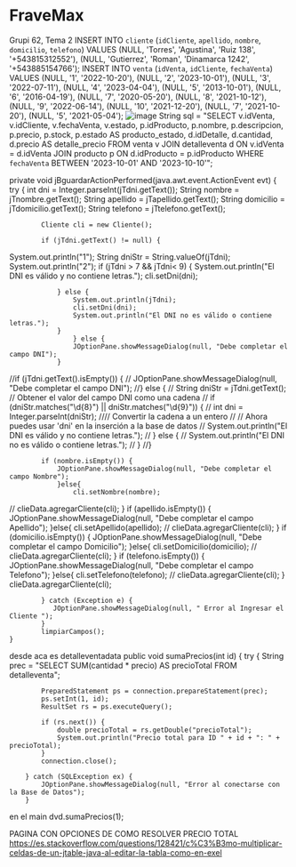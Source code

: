# FraveMax
Grupi 62, Tema 2
INSERT INTO `cliente` (`idCliente`, `apellido`, `nombre`, `domicilio`, `telefono`) VALUES (NULL, 'Torres', 'Agustina', 'Ruiz 138', '+543815312552'), (NULL, 'Gutierrez', 'Roman', 'Dinamarca 1242', '+543885154766');
INSERT INTO `venta` (`idVenta`, `idCliente`, `fechaVenta`) VALUES (NULL, '1', '2022-10-20'), (NULL, '2', '2023-10-01'), (NULL, '3', '2022-07-11'), (NULL, '4', '2023-04-04'), (NULL, '5', '2013-10-01'), (NULL, '6', '2016-04-19'), (NULL, '7', '2020-05-20'), (NULL, '8', '2021-10-12'), (NULL, '9', '2022-06-14'), (NULL, '10', '2021-12-20'), (NULL, '7', '2021-10-20'), (NULL, '5', '2021-05-04');
![image](https://github.com/GabrielLisandro/FraveMax/assets/141675470/914c1c0c-0f8b-475c-b247-083c88f20442)
String sql = "SELECT v.idVenta, v.idCliente, v.fechaVenta, v.estado, p.idProducto, p.nombre, p.descripcion, p.precio, p.stock, p.estado AS producto_estado, d.idDetalle, d.cantidad, d.precio AS detalle_precio FROM venta v JOIN detalleventa d ON v.idVenta = d.idVenta JOIN producto p ON d.idProducto = p.idProducto WHERE `fechaVenta` BETWEEN '2023-10-01' AND '2023-10-10'";

private void jBguardarActionPerformed(java.awt.event.ActionEvent evt) {                                          
        try {
            int dni = Integer.parseInt(jTdni.getText());
            String nombre = jTnombre.getText();
            String apellido = jTapellido.getText();
            String domicilio = jTdomicilio.getText();
            String telefono = jTtelefono.getText();

            Cliente cli = new Cliente();
            
            if (jTdni.getText() != null) {
System.out.println("1");
                String dniStr = String.valueOf(jTdni);
System.out.println("2");
                if (jTdni > 7 && jTdni< 9) {
                    System.out.println("El DNI es válido y no contiene letras.");
                    cli.setDni(dni);
                   
                } else {
                    System.out.println(jTdni);
                    cli.setDni(dni);
                    System.out.println("El DNI no es válido o contiene letras.");
                }
                    } else {
                    JOptionPane.showMessageDialog(null, "Debe completar el campo DNI");
                }

//if (jTdni.getText().isEmpty()) {
//    JOptionPane.showMessageDialog(null, "Debe completar el campo DNI");
//} else {
//    String dniStr = jTdni.getText(); // Obtener el valor del campo DNI como una cadena
//    if (dniStr.matches("\\d{8}") || dniStr.matches("\\d{9}")) {
//        int dni = Integer.parseInt(dniStr); 
//// Convertir la cadena a un entero
//        // Ahora puedes usar 'dni' en la inserción a la base de datos
//        System.out.println("El DNI es válido y no contiene letras.");
//    } else {
//        System.out.println("El DNI no es válido o contiene letras.");
//    }
//}

            if (nombre.isEmpty()) {
                JOptionPane.showMessageDialog(null, "Debe completar el campo Nombre");
                }else{
                    cli.setNombre(nombre);
//                    clieData.agregarCliente(cli);
            }
            if (apellido.isEmpty()) {
                JOptionPane.showMessageDialog(null, "Debe completar el campo Apellido");
                }else{
                    cli.setApellido(apellido);
//                    clieData.agregarCliente(cli);
            }
            if (domicilio.isEmpty()) {
                JOptionPane.showMessageDialog(null, "Debe completar el campo Domicilio");
                }else{
                    cli.setDomicilio(domicilio);
//                    clieData.agregarCliente(cli);
            }
            if (telefono.isEmpty()) {
                JOptionPane.showMessageDialog(null, "Debe completar el campo Telefono");
                }else{
                    cli.setTelefono(telefono);
//                    clieData.agregarCliente(cli);
            }
            clieData.agregarCliente(cli);
            
            } catch (Exception e) {
               JOptionPane.showMessageDialog(null, " Error al Ingresar el Cliente ");
            }
            limpiarCampos();
    }                                
desde aca es detalleventadata
 public void sumaPrecios(int id) {
        try {
            String prec = "SELECT SUM(cantidad * precio) AS precioTotal FROM detalleventa";

            PreparedStatement ps = connection.prepareStatement(prec);
            ps.setInt(1, id);
            ResultSet rs = ps.executeQuery();

            if (rs.next()) {
                double precioTotal = rs.getDouble("precioTotal");
                System.out.println("Precio total para ID " + id + ": " + precioTotal);
            }
            connection.close();

        } catch (SQLException ex) {
            JOptionPane.showMessageDialog(null, "Error al conectarse con la Base de Datos");
        }
en el main dvd.sumaPrecios(1);

PAGINA CON OPCIONES DE COMO RESOLVER PRECIO TOTAL
https://es.stackoverflow.com/questions/128421/c%C3%B3mo-multiplicar-celdas-de-un-jtable-java-al-editar-la-tabla-como-en-exel
